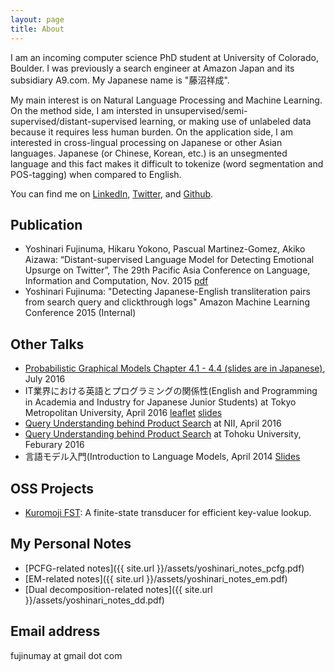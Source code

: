 ```yaml
---
layout: page
title: About
---
```


I am an incoming computer science PhD student at University of Colorado, Boulder.
I was previously a search engineer at Amazon Japan and its subsidiary A9.com. My Japanese name is "藤沼祥成". 

My main interest is on Natural Language Processing and Machine Learning. On the method side, I am intersted in unsupervised/semi-supervised/distant-supervised learning, or making use of unlabeled data because it requires less human burden. On the application side, I am interested in cross-lingual processing on Japanese or other Asian languages. Japanese (or Chinese, Korean, etc.) is an unsegmented language and this fact makes it difficult to tokenize (word segmentation and POS-tagging) when compared to English. 

You can find me on [LinkedIn](https://jp.linkedin.com/in/yoshinari-fujinuma-4b612959), [Twitter](https://twitter.com/akkikiki), and [Github](https://github.com/akkikiki).

## Publication
* Yoshinari Fujinuma, Hikaru Yokono, Pascual Martinez-Gomez, Akiko Aizawa: “Distant-supervised Language Model for Detecting Emotional Upsurge on Twitter”, The 29th Pacific Asia Conference on Language, Information and Computation, Nov. 2015 [pdf](http://aclweb.org/anthology/Y/Y15/Y15-1056.pdf)
* Yoshinari Fujinuma: "Detecting Japanese-English transliteration pairs from search query and clickthrough logs" Amazon Machine Learning Conference 2015 (Internal) 

## Other Talks
* [Probabilistic Graphical Models Chapter 4.1 - 4.4 (slides are in Japanese)](http://www.slideshare.net/yoshinarifujinuma/pgm-chapter4-firstpartforpublic2-64271462), July 2016
* IT業界における英語とプログラミングの関係性(English and Programming in Academia and Industry for Japanese Junior Students) at Tokyo Metropolitan University, April 2016 [leaflet](http://www.sd.tmu.ac.jp/extra/download.html?d=assets/files/download/news/ver0_ICTspecial20160426.pdf) [slides](http://www.slideshare.net/yoshinarifujinuma/it-63436578)
* [Query Understanding behind Product Search](http://www-al.nii.ac.jp/blog/2016-4-1-seminar-talk-by-yoshinari-fujinuma/)  at NII, April 2016
* [Query Understanding behind Product Search](http://www.cl.ecei.tohoku.ac.jp/index.php?MiCS) at Tohoku University, Feburary 2016
* 言語モデル入門(Introduction to Language Models, April 2014 [Slides](http://www.slideshare.net/yoshinarifujinuma/04-12-labmeetingforpublic)

## OSS Projects
* [Kuromoji FST](https://github.com/atilika/fst): A finite-state transducer for efficient key-value lookup.

## My Personal Notes
* [PCFG-related notes]({{ site.url }}/assets/yoshinari_notes_pcfg.pdf)
* [EM-related notes]({{ site.url }}/assets/yoshinari_notes_em.pdf)
* [Dual decomposition-related notes]({{ site.url }}/assets/yoshinari_notes_dd.pdf)

## Email address
fujinumay at gmail dot com
